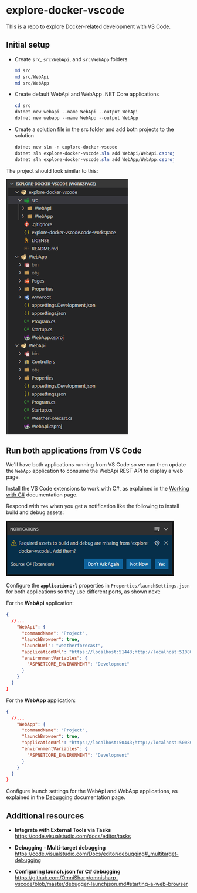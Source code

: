 # explore-docker-vscode

This is a repo to explore Docker-related development with VS Code.

## Initial setup

- Create `src`, `src\WebApi`, and `src\WebApp` folders

  ```powershell
  md src
  md src/WebApi
  md src/WebApp
  ```

- Create default WebApi and WebApp .NET Core applications

  ```powershell
  cd src
  dotnet new webapi --name WebApi --output WebApi
  dotnet new webapp --name WebApp --output WebApp
  ```

- Create a solution file in the src folder and add both projects to the solution

  ```powershell
  dotnet new sln -n explore-docker-vscode
  dotnet sln explore-docker-vscode.sln add WebApi/WebApi.csproj
  dotnet sln explore-docker-vscode.sln add WebApp/WebApp.csproj
  ```

The project should look similar to this:

![](media/initial-project-setup.png)

## Run both applications from VS Code

We'll have both applications running from VS Code so we can then update the `WebApp` application to consume the WebApi REST API to display a web page.

Install the VS Code extensions to work with C#, as explained in the [Working with C#](https://code.visualstudio.com/docs/languages/csharp) documentation page.

Respond with `Yes` when you get a notification like the following to install build and debug assets:

![](media/install-build-and-debug-assets.png)

Configure the **`applicationUrl`** properties in `Properties/launchSettings.json` for both applications so they use different ports, as shown next:

For the **WebApi** application:

```json
{
  //...
    "WebApi": {
      "commandName": "Project",
      "launchBrowser": true,
      "launchUrl": "weatherforecast",
      "applicationUrl": "https://localhost:51443;http://localhost:51080",
      "environmentVariables": {
        "ASPNETCORE_ENVIRONMENT": "Development"
      }
    }
  }
}
```

For the **WebApp** application:

```json
{
  //...
    "WebApp": {
      "commandName": "Project",
      "launchBrowser": true,
      "applicationUrl": "https://localhost:50443;http://localhost:50080",
      "environmentVariables": {
        "ASPNETCORE_ENVIRONMENT": "Development"
      }
    }
  }
}
```

Configure launch settings for the WebApi and WebApp applications, as explained in the [Debugging](https://code.visualstudio.com/Docs/editor/debugging) documentation page.

## Additional resources

- **Integrate with External Tools via Tasks** \
  <https://code.visualstudio.com/docs/editor/tasks>

- **Debugging - Multi-target debugging** \
  <https://code.visualstudio.com/Docs/editor/debugging#_multitarget-debugging>

- **Configuring launch.json for C# debugging** \
  <https://github.com/OmniSharp/omnisharp-vscode/blob/master/debugger-launchjson.md#starting-a-web-browser>
